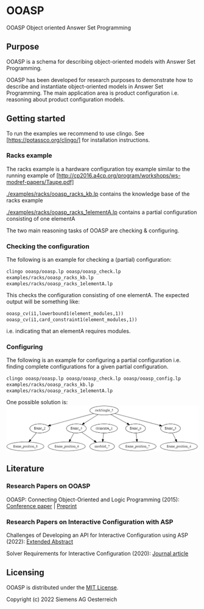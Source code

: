 # OOASP

OOASP Object oriented Answer Set Programming

## Purpose 

OOASP is a schema for describing object-oriented models with Answer Set Programming. 

OOASP has been developed for research purposes to demonstrate how to describe and instantiate object-oriented models in Answer Set Programming. 
The main application area is product configuration i.e. reasoning about product configuration models. 

## Getting started

To run the examples we recommend to use clingo.
See [https://potassco.org/clingo/] for installation instructions.

### Racks example

The racks example is a hardware configuration toy example similar to the running example of [http://cp2016.a4cp.org/program/workshops/ws-modref-papers/Taupe.pdf]


[./examples/racks/ooasp_racks_kb.lp](./examples/racks/ooasp_racks_kb.lp) contains the knowledge base of the racks example

[./examples/racks/ooasp_racks_1elementA.lp](./examples/racks/ooasp_racks_1elementA.lp) contains a partial configuration consisting of one elementA

The two main reasoning tasks of OOASP are checking & configuring.
### Checking the configuration

The following is an example for checking a (partial) configuration:
```
clingo ooasp/ooasp.lp ooasp/ooasp_check.lp examples/racks/ooasp_racks_kb.lp examples/racks/ooasp_racks_1elementA.lp
```
This checks the configuration consisting of one elementA. The expected output will be something like:
```
ooasp_cv(i1,lowerbound1(element_modules,1)) 
ooasp_cv(i1,card_constraint1(element_modules,1))
```
i.e. indicating that an elementA requires modules.

### Configuring

The following is an example for configuring a partial configuration i.e. finding complete configurations for a given partial configuration.  

```
clingo ooasp/ooasp.lp ooasp/ooasp_check.lp ooasp/ooasp_config.lp examples/racks/ooasp_racks_kb.lp examples/racks/ooasp_racks_1elementA.lp
```

One possible solution is:
![solution](examples/racks/solution_1elementA.png "solution")

## Literature

### Research Papers on OOASP

OOASP: Connecting Object-Oriented and Logic Programming (2015): [Conference paper](https://doi.org/10.1007/978-3-319-23264-5_28) | [Preprint](https://arxiv.org/abs/1508.03032)

### Research Papers on Interactive Configuration with ASP

Challenges of Developing an API for Interactive Configuration using ASP (2022): [Extended Abstract](http://www.kr.tuwien.ac.at/events/taasp22/papers/TAASP_2022_paper_5.pdf)

Solver Requirements for Interactive Configuration (2020): [Journal article](https://www.jucs.org/jucs_26_3/solver_requirements_for_interactive.html)

## Licensing

OOASP is distributed under the [MIT License](LICENSE).

Copyright (c) 2022 Siemens AG Oesterreich
